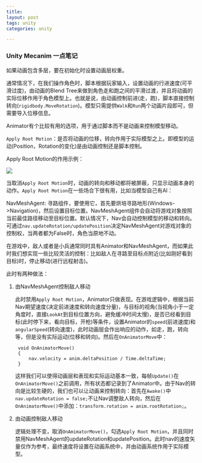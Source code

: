 ```yaml
---
title:
layout: post
tags: unity
categories: unity

---
```


### Unity Mecanim 一点笔记

如果动画包含多层，要在初始化时设置动画层权重。

通常情况下，在我们操作角色时，脚本根据玩家输入，设置动画的行进速度(可平滑过度)，由动画的Blend Tree来做到角色走和跑之间的平滑过渡，并且将动画的实际位移作用于角色模型上。也就是说，由动画控制前进(走，跑)，脚本直接控制转向(`rigidbody.MoveRotation`)。模型只需提供`Walk`和`Run`两个动画片段即可，但需要导入位移信息。

Animator有个比较有用的选项，用于通过脚本而不是动画来控制模型移动。

`Apply Root Motion`：是否将动画的位移，转向作用于实际模型之上。即模型的运动(Position，Rotation的变化)是由动画控制还是脚本控制。

<!--more-->

Apply Root Motion的作用示例：

![](/assets/image/unity/apply_root_motion_demo.gif "")

当取消`Apply Root Motion`时，动画的转向和移动都将被屏蔽，只显示动画本身的动作。`Apply Root Motion`在一些场合下很有用，比如当模型自己有AI：

NavMeshAgent: 寻路组件，要使用它，首先要烘培寻路地形(Windows->Navigation)，然后设置目标位置。NavMeshAgent组件会自动将游戏对象按照当前最佳路径移动至目标位置。默认情况下，Nav会自动控制模型的移动和转向。可通过`nav.updateRotation/updatePosition`决定NavMeshAgent对游戏对象的控制权，当两者都为False时，角色当原地不动。

在游戏中，敌人或者是小兵通常同时具有Animator和NavMeshAgent，而如果此时我们想实现一些比较灵活的控制：比如敌人在寻路至目标点附近(比如刚好看到目标)时，停止移动(进行远程射击)。

此时有两种做法：

1. 由NavMeshAgent控制敌人移动

	此时禁用`Apply Root Motion`，Animator只做表现。在游戏逻辑中，根据当前Nav期望速度(决定前进速度和转向速度分量)，与目标的视角(当视角小于一定角度时，直接`LookAt`到目标位置方向，避免缓冲时间太慢)，是否已经看到目标(此时停下来，看向目标，开枪)等条件，设置Animator的`speed`(前进速度)和`angularSpeed`(转向速度)，此时动画层会作出响应的动作，如走，跑，转向等，但是没有实际运动(位移和转向)。然后在`OnAnimatorMove`中：
	
		void OnAnimatorMove()
	    {
	        nav.velocity = anim.deltaPosition / Time.deltaTime;
	    }
	    
	这样我们可以使得动画层和表现和实际运动基本一致，每帧`Update()`在`OnAnimatorMove()`之前调用，所有状态都记录到了Animator中。由于Nav的转向是比较生硬的，我们也可以让动画来控制转向：首先在`Awake()`中`nav.updateRotation = false;`不让Nav调整敌人转向，然后在`OnAnimatorMove()`中添加：`transform.rotation = anim.rootRotation;`。

2. 由动画控制敌人移动

	逻辑处理不变，取消`OnAmimatorMove()`，勾选`Apply Root Motion`，并且同时禁用NavMeshAgent的updateRotation和updatePosition。此时nav的速度矢量仅作为参考，最终速度将设置在动画系统中，并由动画系统作用于实际模型。
	